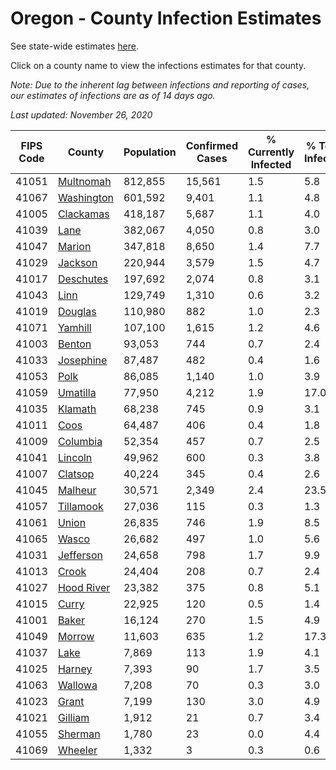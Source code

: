 # Oregon - County Infection Estimates

See state-wide estimates [here](/infections/us-or).

Click on a county name to view the infections estimates for that county.

*Note: Due to the inherent lag between infections and reporting of cases, our estimates of infections are as of 14 days ago.*

*Last updated: November 26, 2020*

|   FIPS Code |                   County |   Population |   Confirmed Cases |   % Currently Infected |   % Total Infected |
|-------------|--------------------------|--------------|-------------------|------------------------|--------------------|
|       41051 |   [Multnomah](multnomah) |      812,855 |            15,561 |                    1.5 |                5.8 |
|       41067 | [Washington](washington) |      601,592 |             9,401 |                    1.1 |                4.8 |
|       41005 |   [Clackamas](clackamas) |      418,187 |             5,687 |                    1.1 |                4.0 |
|       41039 |             [Lane](lane) |      382,067 |             4,050 |                    0.8 |                3.0 |
|       41047 |         [Marion](marion) |      347,818 |             8,650 |                    1.4 |                7.7 |
|       41029 |       [Jackson](jackson) |      220,944 |             3,579 |                    1.5 |                4.7 |
|       41017 |   [Deschutes](deschutes) |      197,692 |             2,074 |                    0.8 |                3.1 |
|       41043 |             [Linn](linn) |      129,749 |             1,310 |                    0.6 |                3.2 |
|       41019 |       [Douglas](douglas) |      110,980 |               882 |                    1.0 |                2.3 |
|       41071 |       [Yamhill](yamhill) |      107,100 |             1,615 |                    1.2 |                4.6 |
|       41003 |         [Benton](benton) |       93,053 |               744 |                    0.7 |                2.4 |
|       41033 |   [Josephine](josephine) |       87,487 |               482 |                    0.4 |                1.6 |
|       41053 |             [Polk](polk) |       86,085 |             1,140 |                    1.0 |                3.9 |
|       41059 |     [Umatilla](umatilla) |       77,950 |             4,212 |                    1.9 |               17.0 |
|       41035 |       [Klamath](klamath) |       68,238 |               745 |                    0.9 |                3.1 |
|       41011 |             [Coos](coos) |       64,487 |               406 |                    0.4 |                1.8 |
|       41009 |     [Columbia](columbia) |       52,354 |               457 |                    0.7 |                2.5 |
|       41041 |       [Lincoln](lincoln) |       49,962 |               600 |                    0.3 |                3.8 |
|       41007 |       [Clatsop](clatsop) |       40,224 |               345 |                    0.4 |                2.6 |
|       41045 |       [Malheur](malheur) |       30,571 |             2,349 |                    2.4 |               23.5 |
|       41057 |   [Tillamook](tillamook) |       27,036 |               115 |                    0.3 |                1.3 |
|       41061 |           [Union](union) |       26,835 |               746 |                    1.9 |                8.5 |
|       41065 |           [Wasco](wasco) |       26,682 |               497 |                    1.0 |                5.6 |
|       41031 |   [Jefferson](jefferson) |       24,658 |               798 |                    1.7 |                9.9 |
|       41013 |           [Crook](crook) |       24,404 |               208 |                    0.7 |                2.4 |
|       41027 | [Hood River](hood-river) |       23,382 |               375 |                    0.8 |                5.1 |
|       41015 |           [Curry](curry) |       22,925 |               120 |                    0.5 |                1.4 |
|       41001 |           [Baker](baker) |       16,124 |               270 |                    1.5 |                4.9 |
|       41049 |         [Morrow](morrow) |       11,603 |               635 |                    1.2 |               17.3 |
|       41037 |             [Lake](lake) |        7,869 |               113 |                    1.9 |                4.1 |
|       41025 |         [Harney](harney) |        7,393 |                90 |                    1.7 |                3.5 |
|       41063 |       [Wallowa](wallowa) |        7,208 |                70 |                    0.3 |                3.0 |
|       41023 |           [Grant](grant) |        7,199 |               130 |                    3.0 |                4.9 |
|       41021 |       [Gilliam](gilliam) |        1,912 |                21 |                    0.7 |                3.4 |
|       41055 |       [Sherman](sherman) |        1,780 |                23 |                    0.0 |                4.4 |
|       41069 |       [Wheeler](wheeler) |        1,332 |                 3 |                    0.3 |                0.6 |